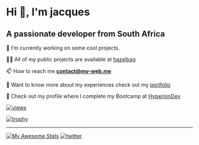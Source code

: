 # Hi 👋, I'm jacques

## A passionate developer from South Africa

🔭 I’m currently working on some cool projects.

👨‍💻 All of my public projects are available at [hazelbag](https://github.com/hazelbag?tab=repositories)

📫 How to reach me **contact@my-web.me**

📄 Want to know more about my experiences check out my [portfolio](https://portfolio.hazelbag.link/)

🔖 Check out my profile where I complete my Bootcamp at [HyperionDev](https://www.hyperiondev.com/portfolio/23527/)

[![views](https://komarev.com/ghpvc/?username=hazelbag&label=Profile%20views&color=0e75b6&style=flat)](https://github.com/hazelbag)

[![trophy](https://github-profile-trophy.vercel.app/?username=hazelbag&margin-w=15&theme=onedark)](https://github.com/hazelbag)
___

[![My Awesome Stats](https://awesome-github-stats.azurewebsites.net/user-stats/hazelbag?cardType=octocat&theme=github-dark&preferLogin=false)](https://git.io/awesome-stats-card)
[![twitter](https://github-readme-stats.vercel.app/api/top-langs?username=hazelbag&show_icons=true&locale=en&layout=compact)](https://github.com/hazelbag)
